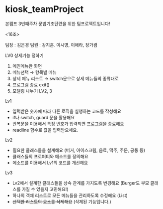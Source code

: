 # kiosk_teamProject
본캠프 3번째주차 문법기초단련을 위한 팀프로젝트입니다! 

<16조>

팀장 : 김은경
팀원 : 강지훈. 이시영, 이애라, 장가겸

LV0 상세기능 정하기
1. 메인메뉴판 화면
2. 메뉴선택 → 항목별 메뉴 
3. 상세 메뉴 리스트 → switch문으로 상세 메뉴들의 종류대로
4. 프로그램 종료 exit() 
5. 모델링 나누기 LV2, 3

Lv1
- 입력받은 숫자에 따라 다른 로직을 실행하는 코드를 작성해요
- if나 switch, guard 문을 활용해요
- 반복문을 이용해서 특정 번호가 입력되면 프로그램을 종료해요
- readline 함수로 값을 입력받으세요.

Lv2
- 필요한 클래스들을 설계해요 (버거, 아이스크림, 음료, 맥주, 주문, 공통 등)
- 클래스들의 프로퍼티와 메소드를 정의해요
- 메소드를 이용해서 Lv1의 코드를 개선해요

Lv3
- Lv2에서 설계한 클래스들을 상속 관계를 가지도록 변경해요 (Burger도 부모 클래스를 가질 수 있을지 고민해요!)
- 하나의 객체 리스트로 모든 메뉴들을 관리하도록 수정해요 (List)
- ~~선택한 리스트의 요소를 삭제해요~~ (삭제된 기능입니다.)
